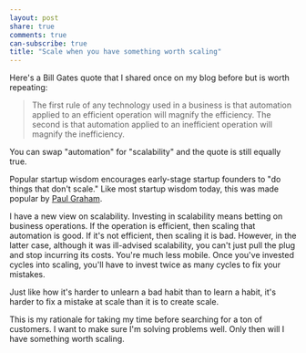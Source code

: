 ```yaml
---
layout: post
share: true
comments: true
can-subscribe: true
title: "Scale when you have something worth scaling"
---
```


Here's a Bill Gates quote that I shared once on my blog before but is worth repeating:

> The first rule of any technology used in a business is that automation applied to an efficient operation will magnify the efficiency. The second is that automation applied to an inefficient operation will magnify the inefficiency.

You can swap "automation" for "scalability" and the quote is still equally true.

Popular startup wisdom encourages early-stage startup founders to "do things that don't scale." Like most startup wisdom today, this was made popular by <a href="http://paulgraham.com/ds.html" target="_blank">Paul Graham</a>.

I have a new view on scalability. Investing in scalability means betting on business operations. If the operation is efficient, then scaling that automation is good. If it's not efficient, then scaling it is bad. However, in the latter case, although it was ill-advised scalability, you can't just pull the plug and stop incurring its costs. You're much less mobile. Once you've invested cycles into scaling, you'll have to invest twice as many cycles to fix your mistakes.

Just like how it's harder to unlearn a bad habit than to learn a habit, it's harder to fix a mistake at scale than it is to create scale.

This is my rationale for taking my time before searching for a ton of customers. I want to make sure I'm solving problems well. Only then will I have something worth scaling.